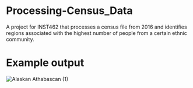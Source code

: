 # Processing-Census_Data
A project for INST462 that processes a census file from 2016 and identifies regions associated with the highest number of people from a certain ethnic community.

# Example output
![Alaskan Athabascan (1)](https://user-images.githubusercontent.com/57415941/111831033-2f64c480-88c5-11eb-8687-a07af92a0caa.png)
